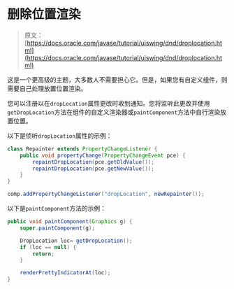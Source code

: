 # 删除位置渲染

> 原文： [https://docs.oracle.com/javase/tutorial/uiswing/dnd/droplocation.html](https://docs.oracle.com/javase/tutorial/uiswing/dnd/droplocation.html)

这是一个更高级的主题，大多数人不需要担心它。但是，如果您有自定义组件，则需要自己处理放置位置渲染。

您可以注册以在`dropLocation`属性更改时收到通知。您将监听此更改并使用`getDropLocation`方法在组件的自定义渲染器或`paintComponent`方法中自行渲染放置位置。

以下是侦听`dropLocation`属性的示例：

```java
class Repainter extends PropertyChangeListener {
    public void propertyChange(PropertyChangeEvent pce) {
        repaintDropLocation(pce.getOldValue());
        repaintDropLocation(pce.getNewValue());
    }
}

comp.addPropertyChangeListener("dropLocation", newRepainter());

```

以下是`paintComponent`方法的示例：

```java
public void paintComponent(Graphics g) {
    super.paintComponent(g);

    DropLocation loc= getDropLocation();
    if (loc == null) {
        return;
    }

    renderPrettyIndicatorAt(loc);
}

```